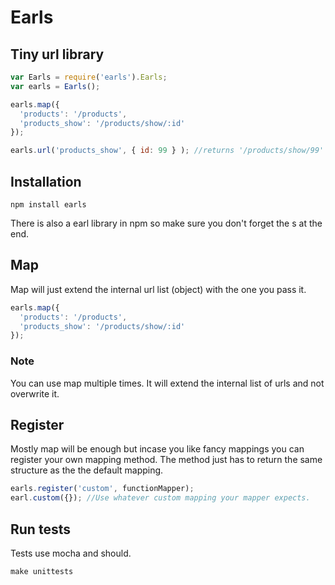 # Earls

## Tiny url library

``` js
var Earls = require('earls').Earls;
var earls = Earls();

earls.map({
  'products': '/products',
  'products_show': '/products/show/:id'
});

earls.url('products_show', { id: 99 } ); //returns '/products/show/99'
```

## Installation

``` shell
npm install earls
```

There is also a earl library in npm so make sure you don't forget the s at the end.

## Map

Map will just extend the internal url list (object) with the one you pass it.

``` js
earls.map({
  'products': '/products',
  'products_show': '/products/show/:id'
});
```

### Note

You can use map multiple times. It will extend the internal list of urls and not overwrite it.

## Register

Mostly map will be enough but incase you like fancy mappings you can register your own mapping method. The method just has to return the same structure as the the default mapping.

``` js
earls.register('custom', functionMapper);
earl.custom({}); //Use whatever custom mapping your mapper expects.
```

## Run tests

Tests use mocha and should.

``` shell
make unittests
```
